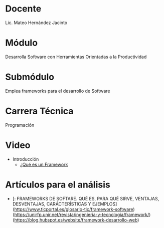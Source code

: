 # Docente
Lic. Mateo Hernández Jacinto

# Módulo
Desarrolla Software con Herramientas Orientadas a la Productividad

# Submódulo
Emplea frameworks para el desarrollo de Software 

# Carrera Técnica
Programación
 
# Video
- Introducción
  - [¿Qué es un Framework](https://www.youtube.com/watch?v=TALDLVNs2ss)

# Artículos para el análisis
  - [: FRAMEWORKS DE SOFTARE. QUÉ ES, PARA QUÉ 
SIRVE, VENTAJAS, DESVENTAJAS, CARÁCTERÍSTICAS Y
EJEMPLOS]
(https://www.ticportal.es/glosario-tic/framework-software)
(https://unirfp.unir.net/revista/ingenieria-y-tecnologia/framework/)
(https://blog.hubspot.es/website/framework-desarrollo-web)